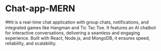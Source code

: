 # Chat-app-MERN
संवाद is a real-time chat application with group chats, notifications, and integrated games like Hangman and Tic Tac Toe. It features an AI chatbot for interactive conversations, delivering a seamless and engaging experience. Built with React, Node.js, and MongoDB, it ensures speed, reliability, and scalability.
